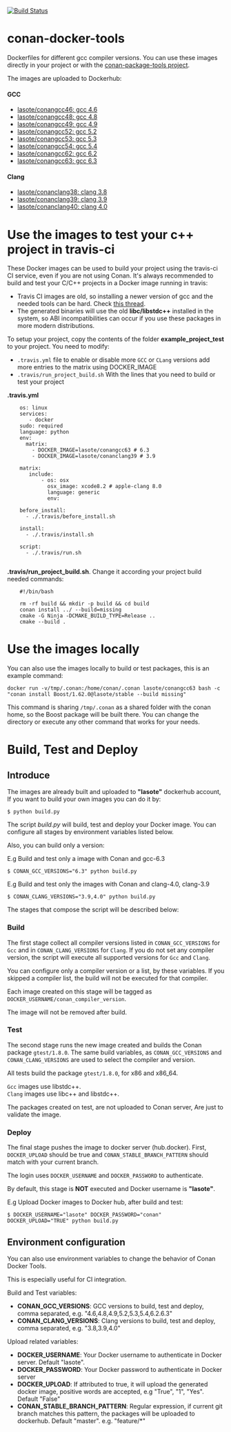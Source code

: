 [![Build Status](https://travis-ci.org/conan-io/conan-docker-tools.svg?branch=master)](https://travis-ci.org/conan-io/conan-docker-tools)
# conan-docker-tools

Dockerfiles for different gcc compiler versions.
You can use these images directly in your project or with the [conan-package-tools project](https://github.com/conan-io/conan-package-tools).

The images are uploaded to Dockerhub:

#### GCC
- [lasote/conangcc46: gcc 4.6](https://hub.docker.com/r/lasote/conangcc46/)
- [lasote/conangcc48: gcc 4.8](https://hub.docker.com/r/lasote/conangcc48/)
- [lasote/conangcc49: gcc 4.9](https://hub.docker.com/r/lasote/conangcc49/)
- [lasote/conangcc52: gcc 5.2](https://hub.docker.com/r/lasote/conangcc52/)
- [lasote/conangcc53: gcc 5.3](https://hub.docker.com/r/lasote/conangcc53/)
- [lasote/conangcc54: gcc 5.4](https://hub.docker.com/r/lasote/conangcc54/)
- [lasote/conangcc62: gcc 6.2](https://hub.docker.com/r/lasote/conangcc62/)
- [lasote/conangcc63: gcc 6.3](https://hub.docker.com/r/lasote/conangcc63/)

#### Clang
- [lasote/conanclang38: clang 3.8](https://hub.docker.com/r/lasote/conanclang38/)
- [lasote/conanclang39: clang 3.9](https://hub.docker.com/r/lasote/conanclang39/)
- [lasote/conanclang40: clang 4.0](https://hub.docker.com/r/lasote/conanclang40/)

Use the images to test your c++ project in travis-ci
======================================================

These Docker images can be used to build your project using the travis-ci CI service, even if you are not using Conan.
It's always recommended to build and test your C/C++ projects in a Docker image running in travis:

- Travis CI images are old, so installing a newer version of gcc and the needed tools can be hard. Check [this thread](https://github.com/travis-ci/travis-ci/issues/6300).
- The generated binaries will use the old **libc/libstdc++** installed in the system, so ABI incompatibilities
      can occur if you use these packages in more modern distributions.

To setup your project, copy the contents of the folder **example_project_test** to your project.
You need to modify:

- ``.travis.yml`` file to enable or disable more ``GCC`` or ``CLang`` versions add more entries to the matrix using DOCKER_IMAGE
- ``.travis/run_project_build.sh`` With the lines that you need to build or test your project

**.travis.yml**

```
    os: linux
    services:
       - docker
    sudo: required
    language: python
    env:
      matrix:
        - DOCKER_IMAGE=lasote/conangcc63 # 6.3
        - DOCKER_IMAGE=lasote/conanclang39 # 3.9

    matrix:
       include:
           - os: osx
             osx_image: xcode8.2 # apple-clang 8.0
             language: generic
             env:

    before_install:
      - ./.travis/before_install.sh

    install:
      - ./.travis/install.sh

    script:
      - ./.travis/run.sh


```

**.travis/run_project_build.sh**. Change it according your project build needed commands:

```
    #!/bin/bash

    rm -rf build && mkdir -p build && cd build
    conan install ../ --build=missing
    cmake -G Ninja -DCMAKE_BUILD_TYPE=Release ..
    cmake --build .

```


Use the images locally
======================

You can also use the images locally to build or test packages, this is an example command:

```
docker run -v/tmp/.conan:/home/conan/.conan lasote/conangcc63 bash -c "conan install Boost/1.62.0@lasote/stable --build missing"
```

This command is sharing ``/tmp/.conan`` as a shared folder with the conan home, so the Boost package will be built there.
You can change the directory or execute any other command that works for your needs.


Build, Test and Deploy
======================

## Introduce
The images are already built and uploaded to **"lasote"** dockerhub account, If you want to build your own images you can do it by:

```
$ python build.py
```

The script *build.py* will build, test and deploy your Docker image. You can configure all stages by environment variables listed below.

Also, you can build only a version:

E.g Build and test only a image with Conan and gcc-6.3
```
$ CONAN_GCC_VERSIONS="6.3" python build.py
```

E.g Build and test only the images with Conan and clang-4.0, clang-3.9
```
$ CONAN_CLANG_VERSIONS="3.9,4.0" python build.py
```

The stages that compose the script will be described below:

### Build
The first stage collect all compiler versions listed in ``CONAN_GCC_VERSIONS`` for ``Gcc`` and in ``CONAN_CLANG_VERSIONS`` for ``Clang``. If you do not set any compiler version, the script will execute all supported versions for ``Gcc`` and ``Clang``.

You can configure only a compiler version or a list, by these variables. If you skipped a compiler list, the build will not be executed for that compiler.

Each image created on this stage will be tagged as  ``DOCKER_USERNAME/conan_compiler_version``.

The image will not be removed after build.

### Test
The second stage runs the new image created and builds the Conan package ``gtest/1.8.0``.
The same build variables, as ``CONAN_GCC_VERSIONS`` and ``CONAN_CLANG_VERSIONS`` are used to select the compiler and version.

All tests build the package ``gtest/1.8.0``, for x86 and x86_64.

``Gcc`` images use libstdc++.  
``Clang`` images use libc++ and libstdc++.

The packages created on test, are not uploaded to Conan server, Are just to validate the image.

### Deploy
The final stage pushes the image to docker server (hub.docker). First, ``DOCKER_UPLOAD`` should be true and ``CONAN_STABLE_BRANCH_PATTERN`` should match with your current branch.

The login uses ``DOCKER_USERNAME`` and ``DOCKER_PASSWORD`` to authenticate.

By default, this stage is **NOT** executed and Docker username is **"lasote"**.

E.g Upload Docker images to Docker hub, after build and test:
```
$ DOCKER_USERNAME="lasote" DOCKER_PASSWORD="conan" DOCKER_UPLOAD="TRUE" python build.py
```


## Environment configuration

You can also use environment variables to change the behavior of Conan Docker Tools.

This is especially useful for CI integration.

Build and Test variables:

- **CONAN_GCC_VERSIONS**: GCC versions to build, test and deploy, comma separated, e.g. "4.6,4.8,4.9,5.2,5.3,5.4,6.2.6.3"
- **CONAN_CLANG_VERSIONS**: Clang versions to build, test and deploy, comma separated, e.g. "3.8,3.9,4.0"

Upload related variables:

- **DOCKER_USERNAME**: Your Docker username to authenticate in Docker server. Default "lasote".
- **DOCKER_PASSWORD**: Your Docker password to authenticate in Docker server
- **DOCKER_UPLOAD**:         If attributed to true, it will upload the generated docker image, positive words are accepted, e.g "True", "1", "Yes". Default "False"
- **CONAN_STABLE_BRANCH_PATTERN**: Regular expression, if current git branch matches this pattern, the packages will be uploaded to dockerhub. Default "master". e.g. "feature/*"
